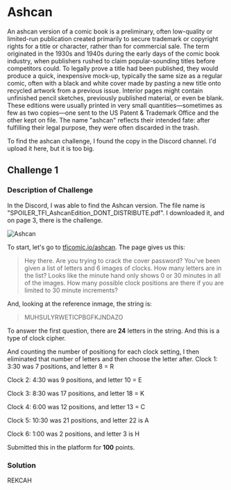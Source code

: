 # Ashcan

An ashcan version of a comic book is a preliminary, often low-quality or limited-run publication created primarily to secure trademark or copyright rights for a title or character, rather than for commercial sale.
The term originated in the 1930s and 1940s during the early days of the comic book industry, when publishers rushed to claim popular-sounding titles before competitors could.
To legally prove a title had been published, they would produce a quick, inexpensive mock-up, typically the same size as a regular comic, often with a black and white cover made by pasting a new title onto recycled artwork from a previous issue.
Interior pages might contain unfinished pencil sketches, previously published material, or even be blank.
These editions were usually printed in very small quantities—sometimes as few as two copies—one sent to the US Patent & Trademark Office and the other kept on file.
The name "ashcan" reflects their intended fate: after fulfilling their legal purpose, they were often discarded in the trash.

To find the ashcan challenge, I found the copy in the Discord channel. I'd upload it here, but it is too big.

## Challenge 1 

### Description of Challenge

In the Discord, I was able to find the Ashcan version. The file name is "SPOILER_TFI_AshcanEdition_DONT_DISTRIBUTE.pdf". I downloaded it, and on page 3, there is the challenge. 

![Ashcan](https://github.com/user-attachments/assets/93b4ccb1-a318-43b1-abbc-242a05b6b871)

To start, let's go to <a href="tficomic.io/ashcan">tficomic.io/ashcan</a>. The page gives us this:

> Hey there. Are you trying to crack the cover password?
> You've been given a list of letters and 6 images of clocks.
> How many letters are in the list?
> Looks like the minute hand only shows 0 or 30 minutes in all of the images. How many possible clock positions are there if you are limited to 30 minute increments?

And, looking at the reference inmage, the string is:

> MUHSULYRWETICPBGFKJNDAZO

To answer the first question, there are **24** letters in the string. And this is a type of clock cipher.

And counting the number of positiong for each clock setting, I then eliminated that number of letters and then choose the letter after.
Clock 1: 3:30 was 7 positions, and letter 8 = R

Clock 2: 4:30 was 9 positions, and letter 10 = E

Clock 3: 8:30 was 17 positions, and letter 18 = K

Clock 4: 6:00 was 12 positions, and letter 13 = C

Clock 5: 10:30 was 21 positions, and letter 22 is A

Clock 6: 1:00 was 2 positions, and letter 3 is H

Submitted this in the platform for **100** points.
### Solution

REKCAH
